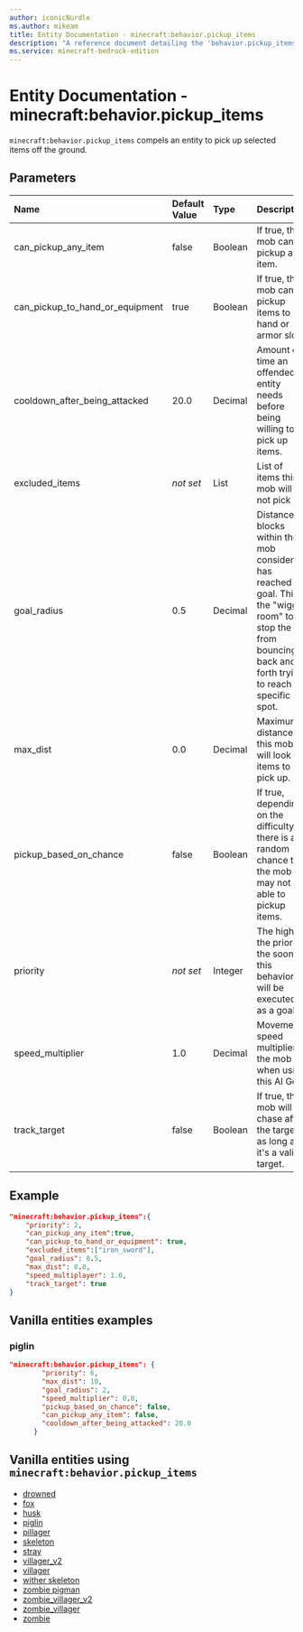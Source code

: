 ```yaml
---
author: iconicNurdle
ms.author: mikeam
title: Entity Documentation - minecraft:behavior.pickup_items
description: "A reference document detailing the 'behavior.pickup_items' entity goal"
ms.service: minecraft-bedrock-edition
---
```


# Entity Documentation - minecraft:behavior.pickup_items

`minecraft:behavior.pickup_items` compels an entity to pick up selected items off the ground.

## Parameters

|Name |Default Value  |Type  |Description  |
|:----------|:----------|:----------|:----------|
|can_pickup_any_item| false| Boolean| If true, the mob can pickup any item. |
|can_pickup_to_hand_or_equipment| true| Boolean| If true, the mob can pickup items to its hand or armor slots. |
|cooldown_after_being_attacked | 20.0 | Decimal | Amount of time an offended entity needs before being willing to pick up items. |
|excluded_items|*not set* | List| List of items this mob will not pick up. |
|goal_radius| 0.5| Decimal| Distance in blocks within the mob considers it has reached the goal. This is the "wiggle room" to stop the AI from bouncing back and forth trying to reach a specific spot. |
|max_dist| 0.0| Decimal|  Maximum distance this mob will look for items to pick up. |
|pickup_based_on_chance| false|Boolean|  If true, depending on the difficulty, there is a random chance that the mob may not be able to pickup items. |
|priority|*not set*|Integer|The higher the priority, the sooner this behavior will be executed as a goal.|
|speed_multiplier| 1.0| Decimal|  Movement speed multiplier of the mob when using this AI Goal. |
|track_target| false| Boolean|  If true, this mob will chase after the target as long as it's a valid target. |

## Example

```json
"minecraft:behavior.pickup_items":{
    "priority": 2,
    "can_pickup_any_item":true,
    "can_pickup_to_hand_or_equipment": true,
    "excluded_items":["iron_sword"],
    "goal_radius": 0.5,
    "max_dist": 0.0,
    "speed_multiplayer": 1.0,
    "track_target": true
}
```

## Vanilla entities examples

### piglin

```json
"minecraft:behavior.pickup_items": {
        "priority": 6,
        "max_dist": 10,
        "goal_radius": 2,
        "speed_multiplier": 0.8,
        "pickup_based_on_chance": false,
        "can_pickup_any_item": false,
        "cooldown_after_being_attacked": 20.0
      }
```

## Vanilla entities using `minecraft:behavior.pickup_items`

- [drowned](../../../../Source/VanillaBehaviorPack_Snippets/entities/drowned.md)
- [fox](../../../../Source/VanillaBehaviorPack_Snippets/entities/fox.md)
- [husk](../../../../Source/VanillaBehaviorPack_Snippets/entities/husk.md)
- [piglin](../../../../Source/VanillaBehaviorPack_Snippets/entities/piglin.md)
- [pillager](../../../../Source/VanillaBehaviorPack_Snippets/entities/pillager.md)
- [skeleton](../../../../Source/VanillaBehaviorPack_Snippets/entities/skeleton.md)
- [stray](../../../../Source/VanillaBehaviorPack_Snippets/entities/stray.md)
- [villager_v2](../../../../Source/VanillaBehaviorPack_Snippets/entities/villager_v2.md)
- [villager](../../../../Source/VanillaBehaviorPack_Snippets/entities/villager.md)
- [wither skeleton](../../../../Source/VanillaBehaviorPack_Snippets/entities/wither_skeleton.md)
- [zombie pigman](../../../../Source/VanillaBehaviorPack_Snippets/entities/zombie_pigman.md)
- [zombie_villager_v2](../../../../Source/VanillaBehaviorPack_Snippets/entities/zombie_villager_v2.md)
- [zombie_villager](../../../../Source/VanillaBehaviorPack_Snippets/entities/zombie_villager.md)
- [zombie](../../../../Source/VanillaBehaviorPack_Snippets/entities/zombie.md)
